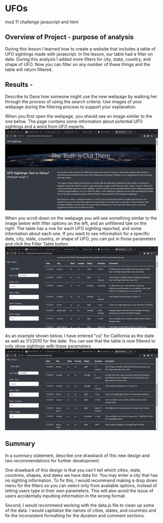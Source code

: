 # UFOs
mod 11 challenge javascript and html
## Overview of Project - purpose of analysis
During this lesson I learned how to create a website that includes a table of UFO sightings made with javascript. In the lesson, our table had a filter on date. During this analysis I added more filters for city, state, country, and shape of UFO. Now you can filter on any number of these things and the table will return filtered.

## Results - 
Describe to Dana how someone might use the new webpage by walking her through the process of using the search criteria. Use images of your webpage during the filtering process to support your explanation.


When you first open the webpage, you should see an image similar to the one below. The page contains some information about potential UFO sightings and a word from UFO experts.
![](UFO1.JPG)

When you scroll down on the webpage you will see something similar to the image below with filter options on the left, and an unfiltered tale on the right. The table has a row for each UFO sighting reported, and some information about each one. If you want to see information for a specific date, city, state, country, or shape of UFO, you can put in those parameters and click the Filter Table button.
![](UFO2.JPG)

As an example shown below, I have entered "ca" for California as the state as well as 1/1/2010 for the date. You can see that the table is now filtered to only show sightings with these parameters.
![](UFO3.JPG)

## Summary
 In a summary statement, describe one drawback of this new design and two recommendations for further development.

 One drawback of this design is that you can't tell which cities, state, countries, shapes, and dates we have data for. You may enter a city that has no sighting information. To fix this, I would recommend making a drop down menu for the filters so you can select only from available options, instead of letting users type in their own parameters. This will also avoid the issue of users accidentally inputting information in the wrong format. 

 Second, I would recommend working with the data.js file to clean up some of the data. I would capitalize the names of cities, states, and countries and fix the inconsistent formatting for the duration and comment sections. 